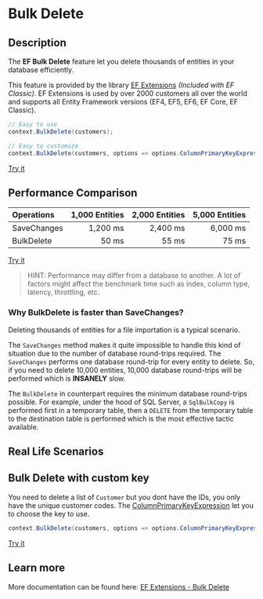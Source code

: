 # Bulk Delete

## Description
The **EF Bulk Delete** feature let you delete thousands of entities in your database efficiently.

This feature is provided by the library [EF Extensions](https://entityframework-extensions.net/bulk-delete) _(Included with EF Classic)_. EF Extensions is used by over 2000 customers all over the world and supports all Entity Framework versions (EF4, EF5, EF6, EF Core, EF Classic).

```csharp
// Easy to use
context.BulkDelete(customers);

// Easy to customize
context.BulkDelete(customers, options => options.ColumnPrimaryKeyExpression = customer => customer.Code);
```
[Try it](https://dotnetfiddle.net/vnq5Dw)

## Performance Comparison

| Operations      | 1,000 Entities | 2,000 Entities | 5,000 Entities |
| :-------------- | -------------: | -------------: | -------------: |
| SaveChanges     | 1,200 ms       | 2,400 ms       | 6,000 ms       |
| BulkDelete      | 50 ms          | 55 ms          | 75 ms         |

[Try it](https://dotnetfiddle.net/BnBmqF)

> HINT: Performance may differ from a database to another. A lot of factors might affect the benchmark time such as index, column type, latency, throttling, etc.

### Why BulkDelete is faster than SaveChanges?
Deleting thousands of entities for a file importation is a typical scenario.

The `SaveChanges` method makes it quite impossible to handle this kind of situation due to the number of database round-trips required. The `SaveChanges` performs one database round-trip for every entity to delete. So, if you need to delete 10,000 entities, 10,000 database round-trips will be performed which is **INSANELY** slow.

The `BulkDelete` in counterpart requires the minimum database round-trips possible. For example, under the hood of SQL Server, a `SqlBulkCopy` is performed first in a temporary table, then a `DELETE` from the temporary table to the destination table is performed which is the most effective tactic available.

## Real Life Scenarios

## Bulk Delete with custom key
You need to delete a list of `Customer` but you dont have the IDs, you only have the unique customer codes. The [ColumnPrimaryKeyExpression](https://entityframework-extensions.net/column#column-primary-key) let you to choose the key to use.

```csharp
context.BulkDelete(customers, options => options.ColumnPrimaryKeyExpression = customer => customer.Code);
```
[Try it](https://dotnetfiddle.net/cGvtjF)

## Learn more

More documentation can be found here: [EF Extensions - Bulk Delete](https://entityframework-extensions.net/bulk-delete)
